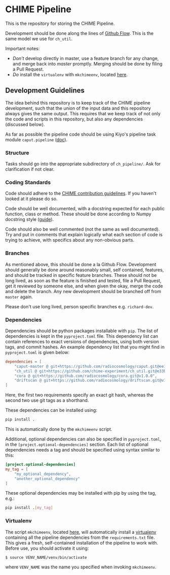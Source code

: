 # CHIME Pipeline

This is the repository for storing the CHIME Pipeline.

Development should be done along the lines of [Github
Flow](https://guides.github.com/introduction/flow/). This is the same model we
use for `ch_util`.

Important notes:

 - *Don't* develop directly in master, use a feature branch for any change, and merge back into *master* promptly. Merging should be done by filing a Pull Request.
 - *Do* install the `virtualenv` with `mkchimeenv`, located [here](https://github.com/chime-experiment/mkchimeenv).

## Development Guidelines

The idea behind this repository is to keep track of the CHIME pipeline development, such that the union of the input data and this repository always gives the same output. This requires that we keep track of not only the code and scripts in this repository, but also any dependencies (discussed below).

As far as possible the pipeline code should be using Kiyo's pipeline task module `caput.pipeline`  ([doc](https://caput.readthedocs.io/en/latest/generated/caput.pipeline.html#module-caput.pipeline)).

### Structure

Tasks should go into the appropriate subdirectory of `ch_pipeline/`. Ask for clarification if not clear.

### Coding Standards

Code should adhere to the [CHIME contribution guidelines](https://github.com/chime-experiment/Pipeline/blob/master/CONTRIBUTING.md).
If you haven't looked at it please do so.

Code should be well documented, with a docstring expected for each public
function, class or method. These should be done according to Numpy docstring
style
([guide](https://github.com/numpy/numpy/blob/master/doc/HOWTO_DOCUMENT.rst.txt)).

Code should also be well commented (not the same as well documented). Try and
put in comments that explain logically what each section of code is trying to
achieve, with specifics about any non-obvious parts.

### Branches

As mentioned above, this should be done a la Github Flow. Development should
generally be done around reasonably small, self contained, features, and should
be tracked in specific feature branches. These should not be long lived, as soon
as the feature is finished and tested, file a Pull Request, get it reviewed by
someone else, and when given the okay, merge the code and delete the branch. Any
new development should be branched off from `master` again.

Please don't use long lived, person specific branches e.g. `richard-dev`.

### Dependencies

Dependencies should be python packages installable with `pip`.  The list of
dependencies is kept in the `pyproject.toml` file.  This dependency list can
contain references to exact versions of dependencies, using both version tags,
and commit hashes. An example dependency list that you might find in
`pyproject.toml` is given below:

```toml
dependencies = [
    "caput-master @ git+https://github.com/radiocosmology/caput.git@ee1c55ea4cf8cb7857af2ef3adcb2439d876768d",
    "ch_util @ git+https://github.com/chime-experiment/ch_util.git@e33b174696509b158c15cf0bfc27f4cb2b0c6406#egg=ch_util",
    "cora @ git+https://github.com/radiocosmology/cora.git@v1.0.0",
    "driftscan @ git+https://github.com/radiocosmology/driftscan.git@v1.0.0"
]
```

Here, the first two requirements specify an exact git hash, whereas the second two use git tags as a shorthand.

These dependencies can be installed using:
```bash
pip install .
```
This is automatically done by the `mkchimeenv` script.

Additional, optional dependencies can also be specified in `pyproject.toml`, in the
`[project.optional-dependencies]` section.  Each list of optional dependencies needs a tag
and should be specified using syntax similar to this:

```toml
[project.optional-dependencies]
my_tag = [
    "my_optional_dependency",
    "another_optional_dependency"
]
```

These optional dependencies may be installed with pip by using the tag, e.g.:
```bash
pip install .[my_tag]
```

### Virtualenv

The script `mkchimeenv`, located [here](https://github.com/chime-experiment/mkchimeenv), will automatically install a
[virtualenv](http://www.virtualenv.org/) containing all the pipeline
dependencies from the `requirements.txt` file. This gives a fresh, self-contained installation of the pipeline to work with. Before use, you should activate it using:
```bash
$ source VENV_NAME/venv/bin/activate
```
where `VENV_NAME` was the name you specified when invoking `mkchimeenv`.
